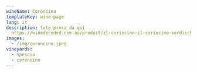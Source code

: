 ```yaml
---
wineName: Coroncino
templateKey: wine-page
lang: it
description: foto presa da qui
  https://winedecoded.com.au/product/il-corincino-il-corincino-verdicchio-dei-castelli-di-jesi-2017/
images:
  - /img/coroncino.jpeg
vineyards:
  - Spescia
  - coroncino
---
```

